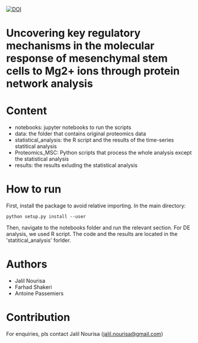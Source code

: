 [![DOI](https://zenodo.org/badge/527917088.svg)](https://zenodo.org/badge/latestdoi/527917088)

# Uncovering key regulatory mechanisms in the molecular response of mesenchymal stem cells to Mg2+ ions through protein network analysis 

# Content
- notebooks: jupyter notebooks to run the scripts
- data: the folder that contains original proteomics data
- statistical_analysis: the R script and the results of the time-series statitical analysis
- Proteomics_MSC: Python scripts that process the whole analysis except the statistical analysis
- results: the results exluding the statistical analysis

# How to run
First, install the package to avoid relative importing. In the main directory:

`python setup.py install --user`

Then, navigate to the notebooks folder and run the relevant section.
For DE analysis, we used R script. The code and the results are located in the 'statitical_analysis' forlder.

# Authors
- Jalil Nourisa 
- Farhad Shakeri
- Antoine Passemiers 
# Contribution
For enquiries, pls contact Jalil Nourisa (jalil.nourisa@gmail.com)
